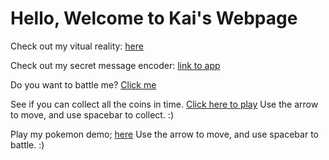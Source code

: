 # Hello, Welcome to Kai's Webpage
Check out my vitual reality: [here](https://abstracted-transparent-rondeletia.glitch.me/)

Check out my secret message encoder: [link to app](https://watery-organized-marquess.glitch.me/)

Do you want to battle me? [Click me](https://hulking-spotless-bank.glitch.me/)

See if you can collect all the coins in time. [Click here to play](https://aquamarine-organized-turtle.glitch.me/) Use the arrow to move, and use spacebar to collect. :)

Play my pokemon demo; [here](https://meowing-endurable-stoat.glitch.me/) Use the arrow to move, and use spacebar to battle. :)
